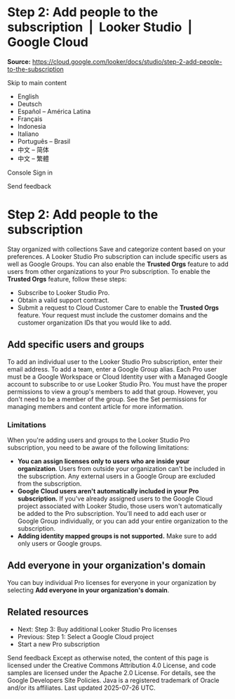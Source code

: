 # Step 2: Add people to the subscription  |  Looker Studio  |  Google Cloud

**Source:** https://cloud.google.com/looker/docs/studio/step-2-add-people-to-the-subscription

Skip to main content 
  * English
  * Deutsch
  * Español – América Latina
  * Français
  * Indonesia
  * Italiano
  * Português – Brasil
  * 中文 – 简体
  * 中文 – 繁體

Console  Sign in




Send feedback 
#  Step 2: Add people to the subscription
Stay organized with collections  Save and categorize content based on your preferences. 
A Looker Studio Pro subscription can include specific users as well as Google Groups.
You can also enable the **Trusted Orgs** feature to add users from other organizations to your Pro subscription. To enable the **Trusted Orgs** feature, follow these steps:
  * Subscribe to Looker Studio Pro.
  * Obtain a valid support contract.
  * Submit a request to Cloud Customer Care to enable the **Trusted Orgs** feature. Your request must include the customer domains and the customer organization IDs that you would like to add.


## Add specific users and groups
To add an individual user to the Looker Studio Pro subscription, enter their email address. To add a team, enter a Google Group alias. Each Pro user must be a Google Workspace or Cloud Identity user with a Managed Google account to subscribe to or use Looker Studio Pro.
You must have the proper permissions to view a group's members to add that group. However, you don't need to be a member of the group. See the Set permissions for managing members and content article for more information.
### Limitations
When you're adding users and groups to the Looker Studio Pro subscription, you need to be aware of the following limitations:
  * **You can assign licenses only to users who are inside your organization**. Users from outside your organization can't be included in the subscription. Any external users in a Google Group are excluded from the subscription.
  * **Google Cloud users aren't automatically included in your Pro subscription.** If you've already assigned users to the Google Cloud project associated with Looker Studio, those users won't automatically be added to the Pro subscription. You'll need to add each user or Google Group individually, or you can add your entire organization to the subscription.
  * **Adding identity mapped groups is not supported.** Make sure to add only users or Google groups.


## Add everyone in your organization's domain
You can buy individual Pro licenses for everyone in your organization by selecting **Add everyone in your organization's domain**.
## Related resources
  * Next: Step 3: Buy additional Looker Studio Pro licenses
  * Previous: Step 1: Select a Google Cloud project
  * Start a new Pro subscription


Send feedback 
Except as otherwise noted, the content of this page is licensed under the Creative Commons Attribution 4.0 License, and code samples are licensed under the Apache 2.0 License. For details, see the Google Developers Site Policies. Java is a registered trademark of Oracle and/or its affiliates.
Last updated 2025-07-26 UTC.



